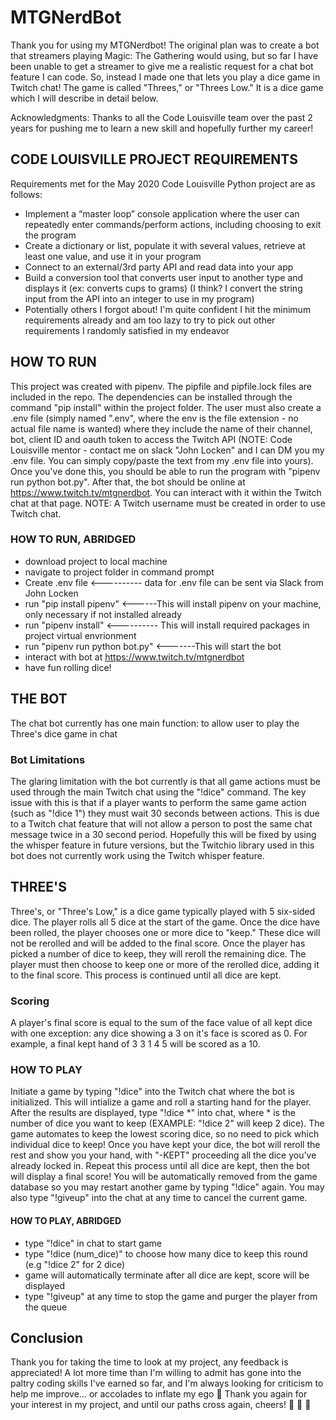 # MTGNerdBot

Thank you for using my MTGNerdbot! The original plan was to create a bot that streamers playing Magic: The Gathering would using, but so far I have been unable to get a streamer to give me a realistic request for a chat bot feature I can code. So, instead I made one that lets you play a dice game in Twitch chat! The game is called "Threes," or "Threes Low." It is a dice game which I will describe in detail below.


Acknowledgments: Thanks to all the Code Louisville team over the past 2 years for pushing me to learn a new skill and hopefully further my career!




## CODE LOUISVILLE PROJECT REQUIREMENTS

Requirements met for the May 2020 Code Louisville Python project are as follows:

*  Implement a “master loop” console application where the user can repeatedly enter commands/perform actions, including choosing to exit the program
*  Create a dictionary or list, populate it with several values, retrieve at least one value, and use it in your program
*  Connect to an external/3rd party API and read data into your app
*  Build a conversion tool that converts user input to another type and displays it (ex: converts cups to grams) (I think? I convert the string input from the API into an integer to use in my program)
*  Potentially others I forgot about! I'm quite confident I hit the minimum requirements already and am too lazy to try to pick out other requirements I randomly satisfied in my endeavor




## HOW TO RUN

This project was created with pipenv. The pipfile and pipfile.lock files are included in the repo. The dependencies can be installed through the command "pip install" within the project folder. The user must also create a .env file (simply named ".env", where the env is the file extension - no actual file name is wanted) where they include the name of their channel, bot, client ID and oauth token to access the Twitch API (NOTE: Code Louisville mentor -  contact me on slack "John Locken" and I can DM you my .env file. You can simply copy/paste the text from my .env file into yours). Once you've done this, you should be able to run the program with "pipenv run python bot.py". After that, the bot should be online at https://www.twitch.tv/mtgnerdbot. You can interact with it within the Twitch chat at that page. NOTE: A Twitch username must be created in order to use Twitch chat.


### HOW TO RUN, ABRIDGED

* download project to local machine
* navigate to project folder in command prompt
* Create .env file <---------- data for .env file can be sent via Slack from John Locken
* run "pip install pipenv" <------This will install pipenv on your machine, only necessary if not installed already
* run "pipenv install" <---------- This will install required packages in project virtual envrionment
* run "pipenv run python bot.py" <-------This will start the bot
* interact with bot at https://www.twitch.tv/mtgnerdbot
* have fun rolling dice!




## THE BOT

The chat bot currently has one main function: to allow user to play the Three's dice game in chat


### Bot Limitations

The glaring limitation with the bot currently is that all game actions must be used through the main Twitch chat using the "!dice" command. The key issue with this is that if a player wants to perform the same game action (such as "!dice 1") they must wait 30 seconds between actions. This is due to a Twitch chat feature that will not allow a person to post the same chat message twice in a 30 second period. Hopefully this will be fixed by using the whisper feature in future versions, but the Twitchio library used in this bot does not currently work using the Twitch whisper feature.





## THREE'S

Three's, or "Three's Low," is a dice game typically played with 5 six-sided dice. The player rolls all 5 dice at the start of the game. Once the dice have been rolled, the player chooses one or more dice to "keep." These dice will not be rerolled and will be added to the final score. Once the player has picked a number of dice to keep, they will reroll the remaining dice. The player must then choose to keep one or more of the rerolled dice, adding it to the final score. This process is continued until all dice are kept.

### Scoring

A player's final score is equal to the sum of the face value of all kept dice with one exception: any dice showing a 3 on it's face is scored as 0. For example, a final kept hand of 3 3 1 4 5 will be scored as a 10.




### HOW TO PLAY

Initiate a game by typing "!dice" into the Twitch chat where the bot is initialized. This will intialize a game and roll a starting hand for the player. After the results are displayed, type "!dice *" into chat, where * is the number of dice you want to keep (EXAMPLE: "!dice 2" will keep 2 dice). The game automates to keep the lowest scoring dice, so no need to pick which individual dice to keep! Once you have kept your dice, the bot will reroll the rest and show you your hand, with "-KEPT" proceeding all the dice you've already locked in. Repeat this process until all dice are kept, then the bot will display a final score! You will be automatically removed from the game database so you may restart another game by typing "!dice" again. You may also type "!giveup" into the chat at any time to cancel the current game.

#### HOW TO PLAY, ABRIDGED

* type "!dice" in chat to start game
* type "!dice (num_dice)" to choose how many dice to keep this round (e.g "!dice 2" for 2 dice)
* game will automatically terminate after all dice are kept, score will be displayed
* type "!giveup" at any time to stop the game and purger the player from the queue



## Conclusion

Thank you for taking the time to look at my project, any feedback is appreciated! A lot more time than I'm willing to admit has gone into the paltry coding skills I've earned so far, and I'm always looking for criticism to help me improve... or accolades to inflate my ego :smiling_face_with_three_hearts: Thank you again for your interest in my project, and until our paths cross again, cheers! :beers: :beers: :beers: